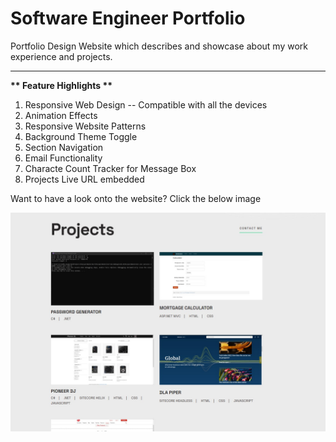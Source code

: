 # Software Engineer Portfolio
Portfolio Design Website which describes and showcase about my work experience and projects.
<hr>
<b> ** Feature Highlights ** </b>

1. Responsive Web Design -- Compatible with all the devices
2. Animation Effects
3. Responsive Website Patterns
4. Background Theme Toggle
5. Section Navigation
6. Email Functionality
7. Characte Count Tracker for Message Box
7. Projects Live URL embedded

Want to have a look onto the website? Click the below image

<a href="https://nivitek.github.io/portfolio/" title="Click Me" target="_blank">
<img src="./assets/images/portfolio_website.jpg" alt="Portfolio_website">
</a>
